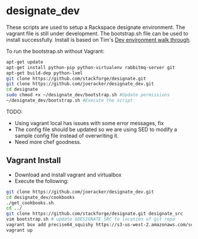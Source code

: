 designate_dev
=============

These scripts are used to setup a Rackspace designate environment. The vagrant file is still under development. The bootstrap.sh file can be used to install successfully. Install is based on Tim's [Dev environment walk through](http://designate.readthedocs.org/en/latest/gettingstarted.html#development-environment).

To run the bootstrap.sh without Vagrant:
``` bash
apt-get update
apt-get install python-pip python-virtualenv rabbitmq-server git
apt-get build-dep python-lxml
git clone https://github.com/stackforge/designate.git
git clone https://github.com/joeracker/designate_dev.git
cd designate
sudo chmod +x ~/designate_dev/bootstrap.sh #Update permissions
~/designate_dev/bootstrap.sh #Execute the script
```

TODO:
* Using vagrant local has issues with some error messages, fix
* The config file should be updated so we are using SED to modify a sample config file instead of overwriting it.
* Need more chef goodness.

## Vagrant Install
* Download and install vagrant and virtualbox
* Execute the following:

``` bash
git clone https://github.com/joeracker/designate_dev.git
cd designate_dev/cookbooks
./get_cookbooks.sh
cd ../
git clone https://github.com/stackforge/designate.git designate_src
vim bootstrap.sh # update $DESIGNATE_SRC to location of git repo
vagrant box add precise64_squishy https://s3-us-west-2.amazonaws.com/squishy.vagrant-boxes/precise64_squishy_2013-02-09.box
vagrant up
```
